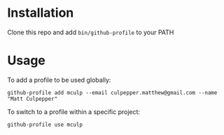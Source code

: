 Installation
====================

Clone this repo and add `bin/github-profile` to your PATH


Usage
====================

To add a profile to be used globally:

`github-profile add mculp --email culpepper.matthew@gmail.com --name "Matt Culpepper"`


To switch to a profile within a specific project:

`github-profile use mculp`


